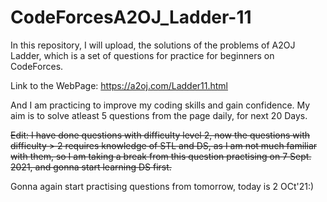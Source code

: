# CodeForcesA2OJ_Ladder-11
In this repository, I will upload, the solutions of the problems of A2OJ Ladder, which is a set of questions for practice for beginners on CodeForces. 

Link to the WebPage: https://a2oj.com/Ladder11.html

And I am practicing to improve my coding skills and gain confidence.
My aim is to solve atleast 5 questions from the page daily, for next 20 Days.

~~Edit: I have done questions with difficulty level 2, now the questions with difficulty > 2 requires knowledge of STL and DS, as I am not much familiar with them, so I am taking a break from this question practising on 7 Sept. 2021, and gonna start learning DS first.~~

Gonna again start practising questions from tomorrow, today is 2 OCt'21:)


